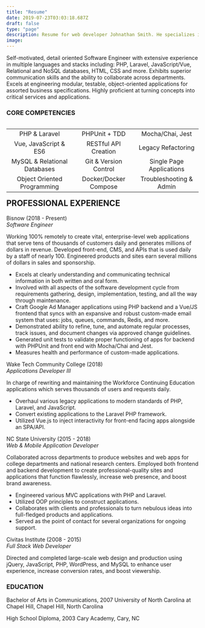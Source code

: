 ```yaml
---
title: "Resume"
date: 2019-07-23T03:03:18.687Z
draft: false
type: "page"
description: Resume for web developer Johnathan Smith. He specializes in Laravel, PHP, Vue, Javascript and more. He works 100% remotely from his home office in North Carolina.
image: 
---
```


Self-motivated, detail oriented Software Engineer with extensive experience in multiple languages and stacks including: PHP, Laravel, JavaScript/Vue, Relational and NoSQL databases, HTML, CSS and more. Exhibits superior communication skills and the ability to collaborate across departments. Excels at engineering modular, testable, object-oriented applications for assorted business specifications. Highly proficient at turning concepts into critical services and applications.


### CORE COMPETENCIES

<table align="left">
    <tr>
        <td align="center">PHP & Laravel</td>
        <td align="center">PHPUnit + TDD</td>
        <td align="center">Mocha/Chai, Jest </td>
    </tr>
    <tr>
        <td align="center">Vue, JavaScript & ES6</td>
        <td align="center">RESTful API Creation</td>
        <td align="center">Legacy Refactoring</td>
    </tr>
    <tr>
        <td align="center">MySQL & Relational Databases</td>
        <td align="center">Git & Version Control</td>
        <td align="center">Single Page Applications</td>
    </tr>
    <tr>
        <td align="center">Object Oriented Programming</td>
        <td align="center">Docker/Docker Compose</td>
        <td align="center">Troubleshooting & Admin </td>
    </tr>
</table>


## PROFESSIONAL EXPERIENCE

Bisnow (2018 - Present)<br />*Software Engineer*

Working 100% remotely to create vital, enterprise-level web applications that serve tens of thousands of customers daily
and generates millions of dollars in revenue. Developed front-end, CMS, and APIs that is used daily by a staff of nearly 100. Engineered products and sites earn several millions of dollars in sales and sponsorship.

- Excels at clearly understanding and communicating technical information in both written and oral form.
- Involved with all aspects of the software development cycle from requirements gathering, design, implementation, testing, and all the way through maintenance.
- Craft Google Ad Manager applications using PHP backend and a Vue/JS frontend that syncs with an expansive and robust custom-made email system that uses: jobs, queues, commands, Redis, and more.
- Demonstrated ability to refine, tune, and automate regular processes, track issues, and document changes via approved change guidelines.
- Generated unit tests to validate proper functioning of apps for backend with PHPUnit and front end with Mocha/Chai and Jest.
- Measures health and performance of custom-made applications.

Wake Tech Community College (2018)<br />*Applications Developer III* 

In charge of rewriting and maintaining the Workforce Continuing Education applications which serves thousands of users and requests daily.

- Overhaul various legacy applications to modern standards of PHP, Laravel, and JavaScript.
- Convert existing applications to the Laravel PHP framework.
- Utilized Vue.js to inject interactivity for front-end facing apps alongside an SPA/API.


NC State University (2015 - 2018)<br />*Web & Mobile Application Developer*

Collaborated across departments to produce websites and web apps for college departments and national research centers. Employed both frontend and backend development to create professional-quality sites and applications that function flawlessly, increase web presence, and boost brand awareness.

- Engineered various MVC applications with PHP and Laravel.
- Utilized OOP principles to construct applications.
- Collaborates with clients and professionals to turn nebulous ideas into full-fledged products and
applications.
- Served as the point of contact for several organizations for ongoing support.

Civitas Institute (2008 - 2015)<br />*Full Stack Web Developer*

Directed and completed large-scale web design and production using jQuery, JavaScript, PHP, WordPress, and MySQL to enhance user experience, increase conversion rates, and boost viewership.

### EDUCATION

Bachelor of Arts in Communications​, 2007
University of North Carolina at Chapel Hill, Chapel Hill, North Carolina

High School Diploma​,​ 2003 Cary Academy, Cary, NC
